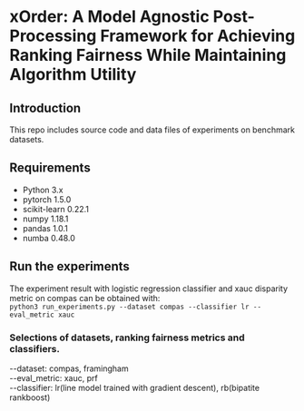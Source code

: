 # xOrder: A Model Agnostic Post-Processing Framework for Achieving Ranking Fairness While Maintaining Algorithm Utility

## Introduction
This repo includes source code and data files of experiments on benchmark datasets.  

## Requirements  
- Python 3.x  
- pytorch 1.5.0  
- scikit-learn 0.22.1  
- numpy 1.18.1  
- pandas 1.0.1  
- numba 0.48.0

## Run the experiments  
The experiment result with logistic regression classifier and xauc disparity metric on compas can be obtained with:  
`python3 run_experiments.py --dataset compas --classifier lr --eval_metric xauc`  
### Selections of datasets, ranking fairness metrics and classifiers.  
--dataset: compas, framingham  
--eval_metric: xauc, prf  
--classifier: lr(line model trained with gradient descent), rb(bipatite rankboost)  
